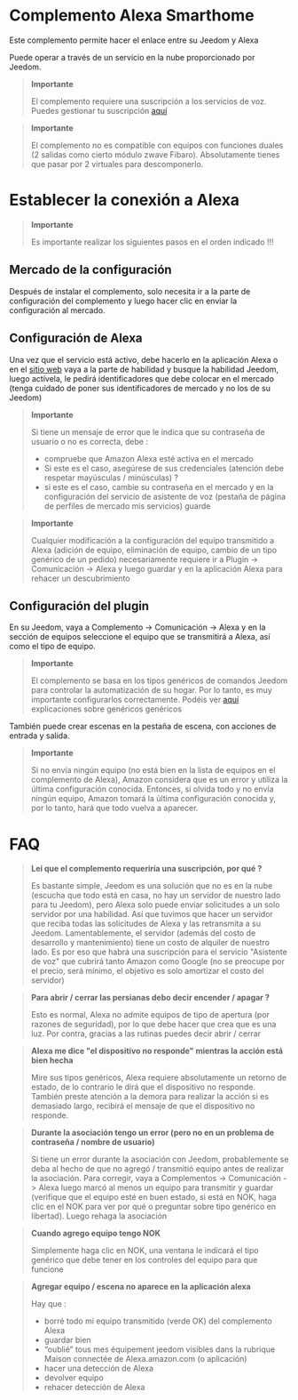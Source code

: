 # Complemento Alexa Smarthome

Este complemento permite hacer el enlace entre su Jeedom y Alexa

Puede operar a través de un servicio en la nube proporcionado por Jeedom.

> **Importante**
>
> El complemento requiere una suscripción a los servicios de voz. Puedes gestionar tu suscripción [aquí](https://www.jeedom.com/market/index.php?v=d&p=profils#services)

> **Importante**
>
> El complemento no es compatible con equipos con funciones duales (2 salidas como cierto módulo zwave Fibaro). Absolutamente tienes que pasar por 2 virtuales para descomponerlo.

# Establecer la conexión a Alexa

> **Importante**
>
> Es importante realizar los siguientes pasos en el orden indicado !!!

## Mercado de la configuración

Después de instalar el complemento, solo necesita ir a la parte de configuración del complemento y luego hacer clic en enviar la configuración al mercado.

## Configuración de Alexa

Una vez que el servicio está activo, debe hacerlo en la aplicación Alexa o en el [sitio web](https://alexa.amazon.fr/spa/index.html) vaya a la parte de habilidad y busque la habilidad Jeedom, luego actívela, le pedirá identificadores que debe colocar en el mercado (tenga cuidado de poner sus identificadores de mercado y no los de su Jeedom)

> **Importante**
>
> Si tiene un mensaje de error que le indica que su contraseña de usuario o no es correcta, debe :
> - compruebe que Amazon Alexa esté activa en el mercado
> - Si este es el caso, asegúrese de sus credenciales (atención debe respetar mayúsculas / minúsculas) ?
> - si este es el caso, cambie su contraseña en el mercado y en la configuración del servicio de asistente de voz (pestaña de página de perfiles de mercado mis servicios) guarde

> **Importante**
>
>Cualquier modificación a la configuración del equipo transmitido a Alexa (adición de equipo, eliminación de equipo, cambio de un tipo genérico de un pedido) necesariamente requiere ir a Plugin -> Comunicación -> Alexa y luego guardar y en la aplicación Alexa para rehacer un descubrimiento

## Configuración del plugin

En su Jeedom, vaya a Complemento -> Comunicación -> Alexa y en la sección de equipos seleccione el equipo que se transmitirá a Alexa, así como el tipo de equipo.

> **Importante**
>
> El complemento se basa en los tipos genéricos de comandos Jeedom para controlar la automatización de su hogar. Por lo tanto, es muy importante configurarlos correctamente. Podéis ver [aquí](https://jeedom.github.io/plugin-mobile/es_ES/#tocAnchor-1-6) explicaciones sobre genéricos genéricos

También puede crear escenas en la pestaña de escena, con acciones de entrada y salida.

> **Importante**
>
> Si no envía ningún equipo (no está bien en la lista de equipos en el complemento de Alexa), Amazon considera que es un error y utiliza la última configuración conocida. Entonces, si olvida todo y no envía ningún equipo, Amazon tomará la última configuración conocida y, por lo tanto, hará que todo vuelva a aparecer.

# FAQ

>**Leí que el complemento requeriría una suscripción, por qué ?**
>
> Es bastante simple, Jeedom es una solución que no es en la nube (escucha que todo está en casa, no hay un servidor de nuestro lado para tu Jeedom), pero Alexa solo puede enviar solicitudes a un solo servidor por una habilidad. Así que tuvimos que hacer un servidor que reciba todas las solicitudes de Alexa y las retransmita a su Jeedom. Lamentablemente, el servidor (además del costo de desarrollo y mantenimiento) tiene un costo de alquiler de nuestro lado. Es por eso que habrá una suscripción para el servicio "Asistente de voz" que cubrirá tanto Amazon como Google (no se preocupe por el precio, será mínimo, el objetivo es solo amortizar el costo del servidor)

>**Para abrir / cerrar las persianas debo decir encender / apagar ?**
>
> Esto es normal, Alexa no admite equipos de tipo de apertura (por razones de seguridad), por lo que debe hacer que crea que es una luz. Por contra, gracias a las rutinas puedes decir abrir / cerrar

>**Alexa me dice "el dispositivo no responde" mientras la acción está bien hecha**
>
> Mire sus tipos genéricos, Alexa requiere absolutamente un retorno de estado, de lo contrario le dirá que el dispositivo no responde. También preste atención a la demora para realizar la acción si es demasiado largo, recibirá el mensaje de que el dispositivo no responde.

>**Durante la asociación tengo un error (pero no en un problema de contraseña / nombre de usuario)**
>
>Si tiene un error durante la asociación con Jeedom, probablemente se deba al hecho de que no agregó / transmitió equipo antes de realizar la asociación. Para corregir, vaya a Complementos -> Comunicación -> Alexa luego marcó al menos un equipo para transmitir y guardar (verifique que el equipo esté en buen estado, si está en NOK, haga clic en el NOK para ver por qué o preguntar sobre tipo genérico en libertad). Luego rehaga la asociación

>**Cuando agrego equipo tengo NOK**
>
>Simplemente haga clic en NOK, una ventana le indicará el tipo genérico que debe tener en los controles del equipo para que funcione

>**Agregar equipo / escena no aparece en la aplicación alexa**
>
> Hay que :
> - borré todo mi equipo transmitido (verde OK) del complemento Alexa
> - guardar bien
> - “oublié” tous mes équipement jeedom visibles dans la rubrique Maison connectée de Alexa.amazon.com (o aplicación)
> - hacer una detección de Alexa
> - devolver equipo
> - rehacer detección de Alexa
